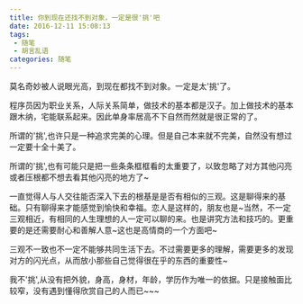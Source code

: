 ```yaml
---
title: 你到现在还找不到对象，一定是很'挑'吧
date: 2016-12-11 15:08:13
tags: 
 - 随笔
 - 胡言乱语
categories: 随笔
---
```


莫名奇妙被人说眼光高，到现在都找不到对象。一定是太'挑'了。

程序员因为职业关系，人际关系简单，做技术的基本都是汉子。加上做技术的基本跟木纳，宅能联系起来。因此单身率居高不下自然而然就是很正常的了。

<!--more-->

所谓的'挑',也许只是一种追求完美的心理。但是自己本来就不完美，自然没有想过一定要十全十美了。

所谓的'挑',也有可能只是把一些条条框框看的太重要了，以致忽略了对方其他闪亮或者压根都不想去看其他闪亮的地方了~

一直觉得人与人交往能否深入下去的根基是是否有相似的三观。这是聊得来的基础。只有聊得来才能感觉到愉快和幸福。恋人是这样的，朋友也是~当然，不一定三观相近，有相同的人生理想的人一定可以聊的来。也是讲究方法和技巧的。更重要的是还需要耐心和善解人意~这也是高情商的一个方面吧~

三观不一致也不一定不能够共同生活下去。不过需要更多的理解，需要更多的发现对方的闪光点，从而放小那些自己觉得很在乎的东西的重要性~

我不'挑',从没有把外貌，身高，身材，年龄，学历作为唯一的依据。只是接触面比较窄，没有遇到懂得欣赏自己的人而已~~~
